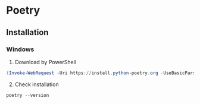 # Poetry

## Installation

### Windows

1. Download by PowerShell

```powershell
(Invoke-WebRequest -Uri https://install.python-poetry.org -UseBasicParsing).Content | python -
```

2. Check installation

```powershell
poetry --version
```

